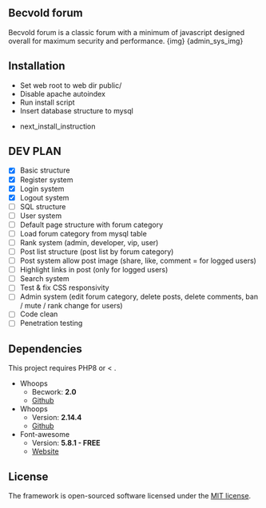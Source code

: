 ## Becvold forum
Becvold forum is a classic forum with a minimum of javascript designed overall for maximum security and performance.
{img} {admin_sys_img}

## Installation
- Set web root to web dir public/
- Disable apache autoindex
- Run install script
- Insert database structure to mysql
* next_install_instruction

## DEV PLAN
- [X] Basic structure
- [X] Register system
- [X] Login system
- [X] Logout system
- [ ] SQL structure
- [ ] User system
- [ ] Default page structure with forum category
- [ ] Load forum category from mysql table
- [ ] Rank system (admin, developer, vip, user)
- [ ] Post list structure (post list by forum category)
- [ ] Post system allow post image (share, like, comment = for logged users)
- [ ] Highlight links in post (only for logged users)
- [ ] Search system
- [ ] Test & fix CSS responsivity
- [ ] Admin system (edit forum category, delete posts, delete comments, ban / mute / rank change for users)
- [ ] Code clean
- [ ] Penetration testing

## Dependencies
This project requires PHP8 or < .
* Whoops
   * Becwork: **2.0**
   * [Github](https://github.com/lordbecvold/becwork)
* Whoops
   * Version: **2.14.4**
   * [Github](https://github.com/filp/whoops)
* Font-awesome
   * Version: **5.8.1 - FREE**
   * [Website](https://fontawesome.com)

## License
The framework is open-sourced software licensed under the [MIT license](https://opensource.org/licenses/MIT).
